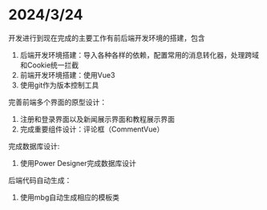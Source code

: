 # 2024/3/24

开发进行到现在完成的主要工作有前后端开发环境的搭建，包含

1. 后端开发环境搭建：导入各种各样的依赖，配置常用的消息转化器，处理跨域和Cookie统一拦截
2. 前端开发环境搭建：使用Vue3
3. 使用git作为版本控制工具

完善前端多个界面的原型设计：

1. 注册和登录界面以及新闻展示界面和教程展示界面
2. 完成重要组件设计：评论框（CommentVue）

完成数据库设计:

1. 使用Power Designer完成数据库设计

后端代码自动生成：

1. 使用mbg自动生成相应的模板类

